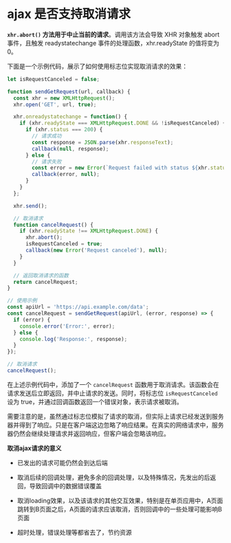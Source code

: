 # ajax 是否支持取消请求

**`xhr.abort()` 方法用于中止当前的请求**。调用该方法会导致 XHR 对象触发 abort 事件，且触发 readystatechange 事件的处理函数，xhr.readyState 的值将变为 0。

下面是一个示例代码，展示了如何使用标志位实现取消请求的效果：

```javascript
let isRequestCanceled = false;

function sendGetRequest(url, callback) {
  const xhr = new XMLHttpRequest();
  xhr.open('GET', url, true);

  xhr.onreadystatechange = function() {
    if (xhr.readyState === XMLHttpRequest.DONE && !isRequestCanceled) {
      if (xhr.status === 200) {
        // 请求成功
        const response = JSON.parse(xhr.responseText);
        callback(null, response);
      } else {
        // 请求失败
        const error = new Error(`Request failed with status ${xhr.status}`);
        callback(error, null);
      }
    }
  };

  xhr.send();

  // 取消请求
  function cancelRequest() {
    if (xhr.readyState !== XMLHttpRequest.DONE) {
      xhr.abort();
      isRequestCanceled = true;
      callback(new Error('Request canceled'), null);
    }
  }

  // 返回取消请求的函数
  return cancelRequest;
}

// 使用示例
const apiUrl = 'https://api.example.com/data';
const cancelRequest = sendGetRequest(apiUrl, (error, response) => {
  if (error) {
    console.error('Error:', error);
  } else {
    console.log('Response:', response);
  }
});

// 取消请求
cancelRequest();
```

在上述示例代码中，添加了一个 `cancelRequest` 函数用于取消请求。该函数会在请求发送后立即返回，并中止请求的发送。同时，将标志位 `isRequestCanceled` 设为 true，并通过回调函数返回一个错误对象，表示请求被取消。

需要注意的是，虽然通过标志位模拟了请求的取消，但实际上请求已经发送到服务器并得到了响应。只是在客户端这边忽略了响应结果。在真实的网络请求中，服务器仍然会继续处理请求并返回响应，但客户端会忽略该响应。


**取消ajax请求的意义**

- 已发出的请求可能仍然会到达后端

- 取消后续的回调处理，避免多余的回调处理，以及特殊情况，先发出的后返回，导致回调中的数据错误覆盖

- 取消loading效果，以及该请求的其他交互效果，特别是在单页应用中，A页面跳转到B页面之后，A页面的请求应该取消，否则回调中的一些处理可能影响B页面

- 超时处理，错误处理等都省去了，节约资源